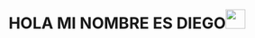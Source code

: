 <h1 align="center"> HOLA MI NOMBRE ES DIEGO<img src="https://media.giphy.com/media/hvRJCLFzcasrR4ia7z/giphy.gif" width="35"></h1>


